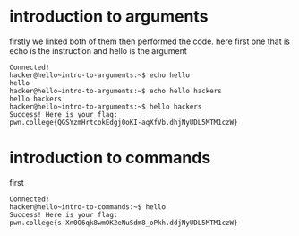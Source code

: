 # introduction to arguments
firstly we linked both of them then performed the code. here first one that is echo is the instruction and hello is the argument

```ssh -i ./key hacker@dojo.pwn.college
Connected!
hacker@hello~intro-to-arguments:~$ echo hello
hello
hacker@hello~intro-to-arguments:~$ echo hello hackers
hello hackers
hacker@hello~intro-to-arguments:~$ hello hackers
Success! Here is your flag:
pwn.college{QGSYzmHrtcokEdgj0oKI-aqXfVb.dhjNyUDL5MTM1czW}

```


# introduction to commands

first

```//sameeksha03@DESKTOP-965QKSJ:~$ ssh -i ./key hacker@dojo.pwn.college
Connected!
hacker@hello~intro-to-commands:~$ hello
Success! Here is your flag:
pwn.college{s-Xn0O6qk8wmOK2eNuSdm8_oPkh.ddjNyUDL5MTM1czW}
```
